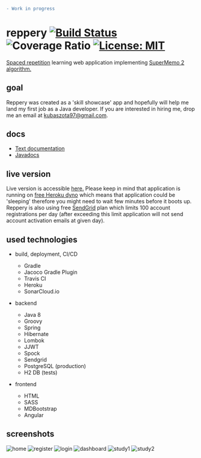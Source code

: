 ```diff
- Work in progress
```
# reppery [![Build Status](https://travis-ci.org/szotaa/reppery.svg?branch=master)](https://travis-ci.org/szotaa/reppery) ![Coverage Ratio](https://sonarcloud.io/api/project_badges/measure?project=pl.szotaa%3Areppery%3Areppery-backend&metric=coverage) [![License: MIT](https://img.shields.io/badge/License-MIT-yellow.svg)](https://opensource.org/licenses/MIT)
<a href="https://en.wikipedia.org/wiki/Spaced_repetition">Spaced repetition</a> learning web application implementing 
<a href="https://www.supermemo.com/english/ol/sm2.htm">SuperMemo 2 algorithm.</a>

## goal
Reppery was created as a 'skill showcase' app and hopefully will help me land my first job as a Java developer. 
If you are interested in hiring me, drop me an email at <a href="mailto:kubaszota97@gmail.com">kubaszota97@gmail.com</a>.

## docs
- <a href="https://github.com/szotaa/reppery/wiki">Text documentation</a>
- <a href="https://szotaa.github.io/reppery/">Javadocs</a>

## live version
Live version is accessible <a href="https://reppery.herokuapp.com/">here.</a> Please keep in mind that application is 
running on <a href="https://www.heroku.com/pricing#dynos">free Heroku dyno</a> which means that application could be 
'sleeping' therefore you might need to wait few minutes before it boots up. Reppery is also using free 
<a href="https://sendgrid.com/pricing/">SendGrid</a> plan which limits 100 account registrations per day 
(after exceeding this limit application will not send account activation emails at given day).

## used technologies

* build, deployment, CI/CD
    * Gradle
    * Jacoco Gradle Plugin
    * Travis CI
    * Heroku
    * SonarCloud.io
    
* backend
    * Java 8
    * Groovy
    * Spring
    * Hibernate
    * Lombok
    * JJWT
    * Spock
    * Sendgrid
    * PostgreSQL (production)
    * H2 DB (tests)
    
* frontend
    * HTML
    * SASS
    * MDBootstrap
    * Angular
    

## screenshots

![home](./screenshots/home.png)
![register](./screenshots/register.png)
![login](./screenshots/login.png)
![dashboard](./screenshots/dashboard.png)
![study1](./screenshots/study1.png)
![study2](./screenshots/study2.png)